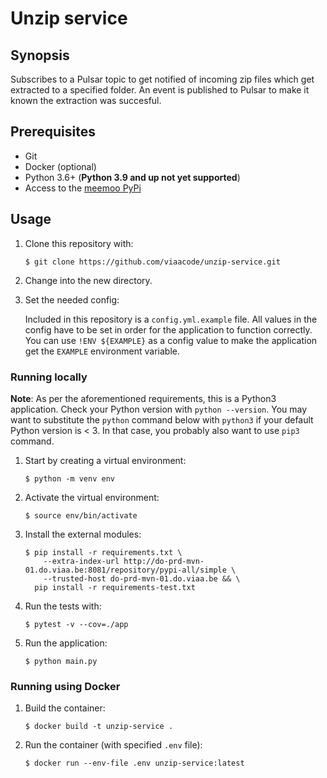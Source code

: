 # Unzip service

## Synopsis

Subscribes to a Pulsar topic to get notified of incoming zip files which get extracted to a specified folder. An event is published to Pulsar to make it known the extraction was succesful.

## Prerequisites

- Git
- Docker (optional)
- Python 3.6+ (**Python 3.9 and up not yet supported**)
- Access to the [meemoo PyPi](http://do-prd-mvn-01.do.viaa.be:8081)

## Usage

1. Clone this repository with:

   `$ git clone https://github.com/viaacode/unzip-service.git`

2. Change into the new directory.

3. Set the needed config:

    Included in this repository is a `config.yml.example` file. 
    All values in the config have to be set in order for the application to function correctly.
    You can use `!ENV ${EXAMPLE}` as a config value to make the application get the `EXAMPLE` environment variable.

### Running locally

**Note**: As per the aforementioned requirements, this is a Python3
application. Check your Python version with `python --version`. You may want to
substitute the `python` command below with `python3` if your default Python version
is < 3. In that case, you probably also want to use `pip3` command.

1. Start by creating a virtual environment:

    `$ python -m venv env`

2. Activate the virtual environment:

    `$ source env/bin/activate`

3. Install the external modules:

    ```
    $ pip install -r requirements.txt \
        --extra-index-url http://do-prd-mvn-01.do.viaa.be:8081/repository/pypi-all/simple \
        --trusted-host do-prd-mvn-01.do.viaa.be && \
      pip install -r requirements-test.txt
    ```

4. Run the tests with:

    `$ pytest -v --cov=./app`

5. Run the application:

    `$ python main.py`

### Running using Docker

1. Build the container:

   `$ docker build -t unzip-service .`

2. Run the container (with specified `.env` file):

   `$ docker run --env-file .env unzip-service:latest`